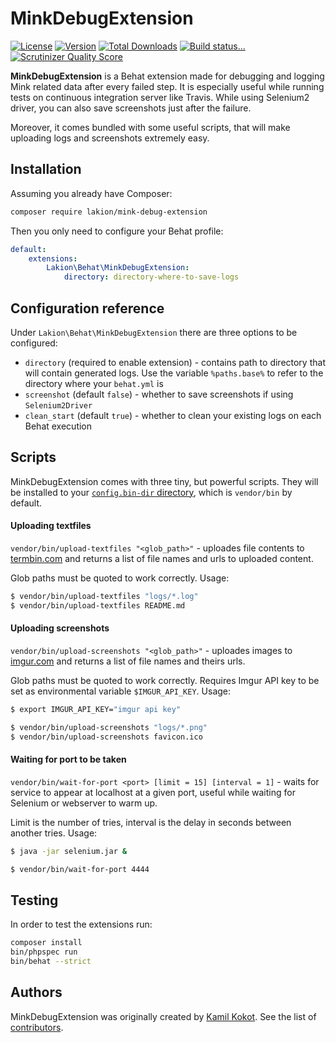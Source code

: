 MinkDebugExtension
==================

[![License](https://img.shields.io/packagist/l/lakion/mink-debug-extension.svg)](https://packagist.org/packages/lakion/mink-debug-extension)
[![Version](https://img.shields.io/packagist/v/lakion/mink-debug-extension.svg)](https://packagist.org/packages/lakion/mink-debug-extension)
[![Total Downloads](https://img.shields.io/packagist/dt/lakion/mink-debug-extension.svg)](https://packagist.org/packages/lakion/mink-debug-extension)
[![Build status...](https://img.shields.io/travis/Lakion/MinkDebugExtension/master.svg)](http://travis-ci.org/Lakion/MinkDebugExtension)
[![Scrutinizer Quality Score](https://img.shields.io/scrutinizer/g/Lakion/MinkDebugExtension.svg)](https://scrutinizer-ci.com/g/Lakion/MinkDebugExtension/)

**MinkDebugExtension** is a Behat extension made for debugging and logging Mink related data after every failed step. 
It is especially useful while running tests on continuous integration server like Travis.
While using Selenium2 driver, you can also save screenshots just after the failure.

Moreover, it comes bundled with some useful scripts, that will make uploading logs and screenshots extremely easy.

Installation
------------

Assuming you already have Composer:

```bash
composer require lakion/mink-debug-extension
```

Then you only need to configure your Behat profile:

```yml
default:
    extensions:
        Lakion\Behat\MinkDebugExtension:
            directory: directory-where-to-save-logs
```

Configuration reference
-----------------------

Under `Lakion\Behat\MinkDebugExtension` there are three options to be configured:

  - `directory` (required to enable extension) - contains path to directory that will contain generated logs. Use the variable `%paths.base%` to refer to the directory where your `behat.yml` is
  - `screenshot` (default `false`) - whether to save screenshots if using `Selenium2Driver`
  - `clean_start` (default `true`) - whether to clean your existing logs on each Behat execution
  
Scripts
-------

MinkDebugExtension comes with three tiny, but powerful scripts. They will be installed to your [`config.bin-dir` directory](https://getcomposer.org/doc/articles/vendor-binaries.md#can-vendor-binaries-be-installed-somewhere-other-than-vendor-bin-),
which is `vendor/bin` by default.

#### Uploading textfiles

`vendor/bin/upload-textfiles "<glob_path>"` - uploades file contents to [termbin.com](http://termbin.com) and returns a list of file names and urls to uploaded content. 

Glob paths must be quoted to work correctly. Usage:
  
```bash
$ vendor/bin/upload-textfiles "logs/*.log"
$ vendor/bin/upload-textfiles README.md
```

#### Uploading screenshots
  
`vendor/bin/upload-screenshots "<glob_path>"` - uploades images to [imgur.com](http://imgur.com) and returns a list of file names and theirs urls. 

Glob paths must be quoted to work correctly. Requires Imgur API key to be set as environmental variable `$IMGUR_API_KEY`. Usage:

```bash
$ export IMGUR_API_KEY="imgur api key"

$ vendor/bin/upload-screenshots "logs/*.png"
$ vendor/bin/upload-screenshots favicon.ico
```

#### Waiting for port to be taken

`vendor/bin/wait-for-port <port> [limit = 15] [interval = 1]` - waits for service to appear at localhost at a given port, useful while waiting for Selenium or webserver to warm up.

Limit is the number of tries, interval is the delay in seconds between another tries. Usage:

```bash
$ java -jar selenium.jar &

$ vendor/bin/wait-for-port 4444
```
  
Testing
-------

In order to test the extensions run:

```bash
composer install
bin/phpspec run
bin/behat --strict
```

Authors
-------

MinkDebugExtension was originally created by [Kamil Kokot](http://kamil.kokot.me).
See the list of [contributors](https://github.com/Lakion/MinkDebugExtension/contributors).
